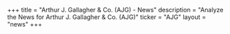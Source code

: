 +++
title = "Arthur J. Gallagher & Co. (AJG) - News"
description = "Analyze the News for Arthur J. Gallagher & Co. (AJG)"
ticker = "AJG"
layout = "news"
+++

